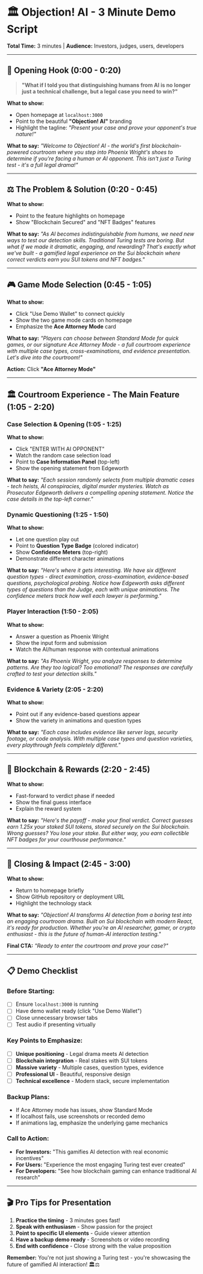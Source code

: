 # 🏛️ Objection! AI - 3 Minute Demo Script

**Total Time:** 3 minutes | **Audience:** Investors, judges, users, developers

---

## 🎯 **Opening Hook (0:00 - 0:20)**

> **"What if I told you that distinguishing humans from AI is no longer just a technical challenge, but a legal case you need to win?"**

**What to show:**
- Open homepage at `localhost:3000`
- Point to the beautiful **"Objection! AI"** branding
- Highlight the tagline: *"Present your case and prove your opponent's true nature!"*

**What to say:**
*"Welcome to Objection! AI - the world's first blockchain-powered courtroom where you step into Phoenix Wright's shoes to determine if you're facing a human or AI opponent. This isn't just a Turing test - it's a full legal drama!"*

---

## ⚖️ **The Problem & Solution (0:20 - 0:45)**

**What to show:**
- Point to the feature highlights on homepage
- Show "Blockchain Secured" and "NFT Badges" features

**What to say:**
*"As AI becomes indistinguishable from humans, we need new ways to test our detection skills. Traditional Turing tests are boring. But what if we made it dramatic, engaging, and rewarding? That's exactly what we've built - a gamified legal experience on the Sui blockchain where correct verdicts earn you SUI tokens and NFT badges."*

---

## 🎮 **Game Mode Selection (0:45 - 1:05)**

**What to show:**
- Click "Use Demo Wallet" to connect quickly
- Show the two game mode cards on homepage
- Emphasize the **Ace Attorney Mode** card

**What to say:**
*"Players can choose between Standard Mode for quick games, or our signature Ace Attorney Mode - a full courtroom experience with multiple case types, cross-examinations, and evidence presentation. Let's dive into the courtroom!"*

**Action:** Click **"Ace Attorney Mode"**

---

## 🏛️ **Courtroom Experience - The Main Feature (1:05 - 2:20)**

### **Case Selection & Opening (1:05 - 1:25)**
**What to show:**
- Click "ENTER WITH AI OPPONENT"
- Watch the random case selection load
- Point to **Case Information Panel** (top-left)
- Show the opening statement from Edgeworth

**What to say:**
*"Each session randomly selects from multiple dramatic cases - tech heists, AI conspiracies, digital murder mysteries. Watch as Prosecutor Edgeworth delivers a compelling opening statement. Notice the case details in the top-left corner."*

### **Dynamic Questioning (1:25 - 1:50)**
**What to show:**
- Let one question play out
- Point to **Question Type Badge** (colored indicator)
- Show **Confidence Meters** (top-right)
- Demonstrate different character animations

**What to say:**
*"Here's where it gets interesting. We have six different question types - direct examination, cross-examination, evidence-based questions, psychological probing. Notice how Edgeworth asks different types of questions than the Judge, each with unique animations. The confidence meters track how well each lawyer is performing."*

### **Player Interaction (1:50 - 2:05)**
**What to show:**
- Answer a question as Phoenix Wright
- Show the input form and submission
- Watch the AI/human response with contextual animations

**What to say:**
*"As Phoenix Wright, you analyze responses to determine patterns. Are they too logical? Too emotional? The responses are carefully crafted to test your detection skills."*

### **Evidence & Variety (2:05 - 2:20)**
**What to show:**
- Point out if any evidence-based questions appear
- Show the variety in animations and question types

**What to say:**
*"Each case includes evidence like server logs, security footage, or code analysis. With multiple case types and question varieties, every playthrough feels completely different."*

---

## 🎯 **Blockchain & Rewards (2:20 - 2:45)**

**What to show:**
- Fast-forward to verdict phase if needed
- Show the final guess interface
- Explain the reward system

**What to say:**
*"Here's the payoff - make your final verdict. Correct guesses earn 1.25x your staked SUI tokens, stored securely on the Sui blockchain. Wrong guesses? You lose your stake. But either way, you earn collectible NFT badges for your courthouse performance."*

---

## 🚀 **Closing & Impact (2:45 - 3:00)**

**What to show:**
- Return to homepage briefly
- Show GitHub repository or deployment URL
- Highlight the technology stack

**What to say:**
*"Objection! AI transforms AI detection from a boring test into an engaging courtroom drama. Built on Sui blockchain with modern React, it's ready for production. Whether you're an AI researcher, gamer, or crypto enthusiast - this is the future of human-AI interaction testing."*

**Final CTA:** *"Ready to enter the courtroom and prove your case?"*

---

## 📋 **Demo Checklist**

### **Before Starting:**
- [ ] Ensure `localhost:3000` is running
- [ ] Have demo wallet ready (click "Use Demo Wallet")
- [ ] Close unnecessary browser tabs
- [ ] Test audio if presenting virtually

### **Key Points to Emphasize:**
- [ ] **Unique positioning** - Legal drama meets AI detection
- [ ] **Blockchain integration** - Real stakes with SUI tokens
- [ ] **Massive variety** - Multiple cases, question types, evidence
- [ ] **Professional UI** - Beautiful, responsive design
- [ ] **Technical excellence** - Modern stack, secure implementation

### **Backup Plans:**
- If Ace Attorney mode has issues, show Standard Mode
- If localhost fails, use screenshots or recorded demo
- If animations lag, emphasize the underlying game mechanics

### **Call to Action:**
- **For Investors:** "This gamifies AI detection with real economic incentives"
- **For Users:** "Experience the most engaging Turing test ever created"  
- **For Developers:** "See how blockchain gaming can enhance traditional AI research"

---

## 🎬 **Pro Tips for Presentation**

1. **Practice the timing** - 3 minutes goes fast!
2. **Speak with enthusiasm** - Show passion for the project
3. **Point to specific UI elements** - Guide viewer attention
4. **Have a backup demo ready** - Screenshots or video recording
5. **End with confidence** - Close strong with the value proposition

**Remember:** You're not just showing a Turing test - you're showcasing the future of gamified AI interaction! 🏛️⚖️
